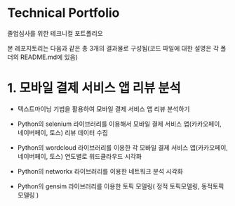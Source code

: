 # Technical Portfolio

졸업심사를 위한 테크니컬 포트폴리오

본 레포지토리는 다음과 같은 총 3개의 결과물로 구성됨(코드 파일에 대한 설명은 각 폴더의 README.md에 있음)

# 1. 모바일 결제 서비스 앱 리뷰 분석

- 텍스트마이닝 기법을 활용하여 모바일 결제 서비스 앱 리뷰 분석하기

- Python의 selenium 라이브러리를 이용해서 모바일 결제 서비스 앱(카카오페이, 네이버페이, 토스) 리뷰 데이터 수집

- Python의 wordcloud 라이브러리를 이용한 각 모바일 결제 서비스 앱(카카오페이, 네이버페이, 토스) 연도별로 워드클라우드 시각화  

- Python의 networkx 라이브러리를 이용한 네트워크 분석 시각화

- Python의 gensim 라이브러리를 이용한 토픽 모델링( 정적 토픽모델링, 동적토픽모델링 )
